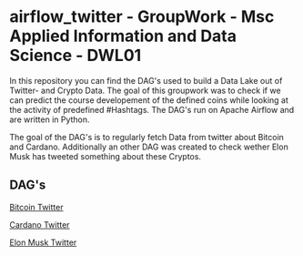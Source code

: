 # airflow_twitter - GroupWork - Msc Applied Information and Data Science - DWL01

In this repository you can find the DAG's used to build a Data Lake out of Twitter- and Crypto Data. The goal of this groupwork was to check if we can predict the course developement of the defined coins while looking at the activity of predefined #Hashtags. The DAG's run on Apache Airflow and are written in Python.

The goal of the DAG's is to regularly fetch Data from twitter about Bitcoin and Cardano. Additionally an other DAG was created to check wether Elon Musk has tweeted something about these Cryptos.

## DAG's

[Bitcoin Twitter](https://github.com/SandroSuter92/airflow_twitter/blob/master/project/dags/BTC_dag.py)

[Cardano Twitter](https://github.com/SandroSuter92/airflow_twitter/blob/master/project/dags/ADA_dag.py)

[Elon Musk Twitter](https://github.com/SandroSuter92/airflow_twitter/blob/master/project/dags/musk_dag.py)
